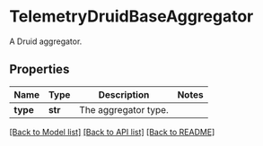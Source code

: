 # TelemetryDruidBaseAggregator

A Druid aggregator.
## Properties
Name | Type | Description | Notes
------------ | ------------- | ------------- | -------------
**type** | **str** | The aggregator type. | 

[[Back to Model list]](../README.md#documentation-for-models) [[Back to API list]](../README.md#documentation-for-api-endpoints) [[Back to README]](../README.md)


